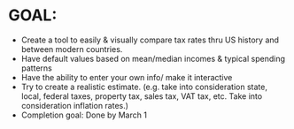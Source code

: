# GOAL:
- Create a tool to easily & visually compare tax rates thru US history and between modern countries.
- Have default values based on mean/median incomes & typical spending patterns
- Have the ability to enter your own info/ make it interactive
- Try to create a realistic estimate. (e.g. take into consideration state, local, federal taxes, property tax, sales tax, VAT tax, etc. Take into consideration inflation rates.)
- Completion goal: Done by March 1
